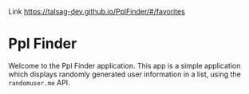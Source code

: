 
Link https://talsag-dev.github.io/PplFinder/#/favorites

# Ppl Finder

Welcome to the Ppl Finder application.
This app is a simple application which displays randomly generated user information in a list, using the `randomuser.me` API.
